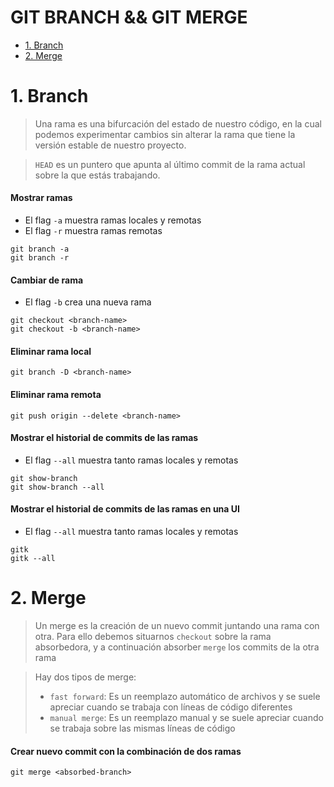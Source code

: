 # GIT BRANCH && GIT MERGE

- [1. Branch](#1-branch)
- [2. Merge](#2-merge)

# 1. Branch
> Una rama es una bifurcación del estado de nuestro código, en la cual podemos experimentar cambios sin alterar la 
> rama que tiene la versión estable de nuestro proyecto.

> `HEAD` es un puntero que apunta al último commit de la rama actual sobre la que estás trabajando. 

#### Mostrar ramas
- El flag `-a` muestra ramas locales y remotas
- El flag `-r` muestra ramas remotas
```shell script
git branch -a
git branch -r
```

#### Cambiar de rama
- El flag `-b` crea una nueva rama
```shell script
git checkout <branch-name>
git checkout -b <branch-name>
```

#### Eliminar rama local
```shell script
git branch -D <branch-name>
```

#### Eliminar rama remota
```shell script
git push origin --delete <branch-name>
```

#### Mostrar el historial de commits de las ramas
- El flag `--all` muestra tanto ramas locales y remotas
```shell script
git show-branch
git show-branch --all
```

#### Mostrar el historial de commits de las ramas en una UI
- El flag `--all` muestra tanto ramas locales y remotas
```shell script
gitk
gitk --all
```

# 2. Merge

> Un merge es la creación de un nuevo commit juntando una rama con otra. Para ello debemos situarnos `checkout` sobre la
> rama absorbedora, y a continuación absorber `merge` los commits de la otra rama

> Hay dos tipos de merge:
> - `fast forward`: Es un reemplazo automático de archivos y se suele apreciar cuando se trabaja con líneas de código diferentes
> - `manual merge`: Es un reemplazo manual y se suele apreciar cuando se trabaja sobre las mismas líneas de código

#### Crear nuevo commit con la combinación de dos ramas
```shell script
git merge <absorbed-branch>
```
